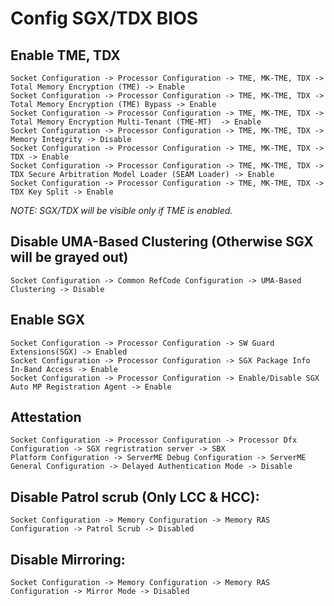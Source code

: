 # Config SGX/TDX BIOS

## Enable TME, TDX

```text
Socket Configuration -> Processor Configuration -> TME, MK-TME, TDX -> Total Memory Encryption (TME) -> Enable
Socket Configuration -> Processor Configuration -> TME, MK-TME, TDX -> Total Memory Encryption (TME) Bypass -> Enable
Socket Configuration -> Processor Configuration -> TME, MK-TME, TDX -> Total Memory Encryption Multi-Tenant (TME-MT)  -> Enable
Socket Configuration -> Processor Configuration -> TME, MK-TME, TDX -> Memory Integrity -> Disable
Socket Configuration -> Processor Configuration -> TME, MK-TME, TDX -> TDX -> Enable
Socket Configuration -> Processor Configuration -> TME, MK-TME, TDX -> TDX Secure Arbitration Model Loader (SEAM Loader) -> Enable
Socket Configuration -> Processor Configuration -> TME, MK-TME, TDX -> TDX Key Split -> Enable
```


*NOTE: SGX/TDX will be visible only if TME is enabled.*

## Disable UMA-Based Clustering (Otherwise SGX will be grayed out)

```text
Socket Configuration -> Common RefCode Configuration -> UMA-Based Clustering -> Disable
```

## Enable SGX

```text
Socket Configuration -> Processor Configuration -> SW Guard Extensions(SGX) -> Enabled
Socket Configuration -> Processor Configuration -> SGX Package Info In-Band Access -> Enable
Socket Configuration -> Processor Configuration -> Enable/Disable SGX Auto MP Registration Agent -> Enable
```
## Attestation
```text
Socket Configuration -> Processor Configuration -> Processor Dfx Configuration -> SGX regristration server -> SBX
Platform Configuration -> ServerME Debug Configuration -> ServerME General Configuration -> Delayed Authentication Mode -> Disable
```


## Disable Patrol scrub (Only LCC & HCC):

```text
Socket Configuration -> Memory Configuration -> Memory RAS Configuration -> Patrol Scrub -> Disabled
```

## Disable Mirroring:

```text
Socket Configuration -> Memory Configuration -> Memory RAS Configuration -> Mirror Mode -> Disabled
```
